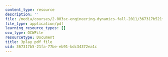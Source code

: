 ```yaml
---
content_type: resource
description: ''
file: /media/courses/2-003sc-engineering-dynamics-fall-2011/367317b521fa77beeb91bdc34372ea1c_OxcCPTc_bXw.pdf
file_type: application/pdf
learning_resource_types: []
ocw_type: OCWFile
resourcetype: Document
title: 3play pdf file
uid: 367317b5-21fa-77be-eb91-bdc34372ea1c
---
```

